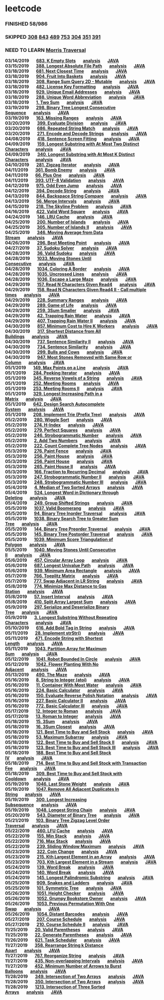 # leetcode
### **FINISHED 58/986**
### **SKIPPED [308](https://leetcode.com/problems/range-sum-query-2d-mutable/) [843](https://leetcode.com/problems/guess-the-word/) [489](https://leetcode.com/problems/robot-room-cleaner/) [753](https://leetcode.com/problems/cracking-the-safe/) [304](https://leetcode.com/problems/range-sum-query-2d-immutable/) [351](https://leetcode.com/problems/android-unlock-patterns/) [391](https://leetcode.com/problems/perfect-rectangle/)**
### **NEED TO LEARN  [Morris Traversal](https://leetcode.com/problems/binary-tree-inorder-traversal/solution/)**
**03/14/2019**&nbsp;&nbsp;&nbsp;&nbsp;&nbsp;&nbsp;**[683. K Empty Slots](https://leetcode.com/problems/k-empty-slots/)**&nbsp;&nbsp;&nbsp;&nbsp;&nbsp;&nbsp;**[analysis](2019/mar/3.14.md)**&nbsp;&nbsp;&nbsp;&nbsp;&nbsp;&nbsp;**[JAVA](code/java/Solution_683.java)** <br />
**03/15/2019**&nbsp;&nbsp;&nbsp;&nbsp;&nbsp;&nbsp;**[388. Longest Absolute File Path](https://leetcode.com/problems/longest-absolute-file-path/)**&nbsp;&nbsp;&nbsp;&nbsp;&nbsp;&nbsp;**[analysis](2019/mar/3.15.md)**&nbsp;&nbsp;&nbsp;&nbsp;&nbsp;&nbsp;**[JAVA](code/java/Solution_388.java)**<br />
**03/18/2019**&nbsp;&nbsp;&nbsp;&nbsp;&nbsp;&nbsp;**[681. Next Closest Time](https://leetcode.com/problems/next-closest-time)**&nbsp;&nbsp;&nbsp;&nbsp;&nbsp;&nbsp;**[analysis](2019/mar/3.18.md)**&nbsp;&nbsp;&nbsp;&nbsp;&nbsp;&nbsp;**[JAVA](code/java/Solution_681.java)**<br />
**03/18/2019**&nbsp;&nbsp;&nbsp;&nbsp;&nbsp;&nbsp;**[904. Fruit Into Baskets](https://leetcode.com/problems/fruit-into-baskets/)**&nbsp;&nbsp;&nbsp;&nbsp;&nbsp;&nbsp;**[analysis](2019/mar/3.18-1.md)**&nbsp;&nbsp;&nbsp;&nbsp;&nbsp;&nbsp;**[JAVA](code/java/Solution_904.java)**<br />
**03/18/2019**&nbsp;&nbsp;&nbsp;&nbsp;&nbsp;&nbsp;**[308. Range Sum Query 2D - Mutable](https://leetcode.com/problems/range-sum-query-2d-mutable/)**&nbsp;&nbsp;&nbsp;&nbsp;&nbsp;&nbsp;**[analysis](2019/mar/3.18-2.md)**&nbsp;&nbsp;&nbsp;&nbsp;&nbsp;&nbsp;**[JAVA](code/java/Solution_308.java)**<br />
**03/18/2019**&nbsp;&nbsp;&nbsp;&nbsp;&nbsp;&nbsp;**[482. License Key Formatting](https://leetcode.com/problems/license-key-formatting/)**&nbsp;&nbsp;&nbsp;&nbsp;&nbsp;&nbsp;**[analysis](2019/mar/3.18-3.md)**&nbsp;&nbsp;&nbsp;&nbsp;&nbsp;&nbsp;**[JAVA](code/java/Solution_482.java)**<br />
**03/18/2019**&nbsp;&nbsp;&nbsp;&nbsp;&nbsp;&nbsp;**[929. Unique Email Addresses](https://leetcode.com/problems/unique-email-addresses/)**&nbsp;&nbsp;&nbsp;&nbsp;&nbsp;&nbsp;**[analysis](2019/mar/3.18-4.md)**&nbsp;&nbsp;&nbsp;&nbsp;&nbsp;&nbsp;**[JAVA](code/java/Solution_929.java)**<br />
**03/18/2019**&nbsp;&nbsp;&nbsp;&nbsp;&nbsp;&nbsp;**[288. Unique Word Abbreviation](https://leetcode.com/problems/unique-word-abbreviation/)**&nbsp;&nbsp;&nbsp;&nbsp;&nbsp;&nbsp;**[analysis](2019/mar/3.18-5.md)**&nbsp;&nbsp;&nbsp;&nbsp;&nbsp;&nbsp;**[JAVA](code/java/Solution_288.java)**<br />
**03/18/2019**&nbsp;&nbsp;&nbsp;&nbsp;&nbsp;&nbsp;**[1. Two Sum](https://leetcode.com/problems/two-sum/)**&nbsp;&nbsp;&nbsp;&nbsp;&nbsp;&nbsp;**[analysis](2019/mar/3.18-6.md)**&nbsp;&nbsp;&nbsp;&nbsp;&nbsp;&nbsp;**[JAVA](code/java/Solution_1.java)**<br />
**03/19/2019**&nbsp;&nbsp;&nbsp;&nbsp;&nbsp;&nbsp;**[298. Binary Tree Longest Consecutive Sequence](https://leetcode.com/problems/binary-tree-longest-consecutive-sequence/)**&nbsp;&nbsp;&nbsp;&nbsp;&nbsp;&nbsp;**[analysis](2019/mar/3.19.md)**&nbsp;&nbsp;&nbsp;&nbsp;&nbsp;&nbsp;**[JAVA](code/java/Solution_298.java)**<br />
**03/19/2019**&nbsp;&nbsp;&nbsp;&nbsp;&nbsp;&nbsp;**[163. Missing Ranges](https://leetcode.com/problems/missing-ranges/)**&nbsp;&nbsp;&nbsp;&nbsp;&nbsp;&nbsp;**[analysis](2019/mar/3.19-1.md)**&nbsp;&nbsp;&nbsp;&nbsp;&nbsp;&nbsp;**[JAVA](code/java/Solution_163.java)**<br />
**03/20/2019**&nbsp;&nbsp;&nbsp;&nbsp;&nbsp;&nbsp;**[399. Evaluate Division](https://leetcode.com/problems/evaluate-division/)**&nbsp;&nbsp;&nbsp;&nbsp;&nbsp;&nbsp;**[analysis](2019/mar/3.20.md)**&nbsp;&nbsp;&nbsp;&nbsp;&nbsp;&nbsp;**[JAVA](code/java/Solution_399.java)**<br />
**03/20/2019**&nbsp;&nbsp;&nbsp;&nbsp;&nbsp;&nbsp;**[686. Repeated String Match](https://leetcode.com/problems/repeated-string-match/)**&nbsp;&nbsp;&nbsp;&nbsp;&nbsp;&nbsp;**[analysis](2019/mar/3.20-1.md)**&nbsp;&nbsp;&nbsp;&nbsp;&nbsp;&nbsp;**[JAVA](code/java/Solution_686.java)**<br />
**03/20/2019**&nbsp;&nbsp;&nbsp;&nbsp;&nbsp;&nbsp;**[271. Encode and Decode Strings](https://leetcode.com/problems/encode-and-decode-strings/)**&nbsp;&nbsp;&nbsp;&nbsp;&nbsp;&nbsp;**[analysis](2019/mar/3.20-2.md)**&nbsp;&nbsp;&nbsp;&nbsp;&nbsp;&nbsp;**[JAVA](code/java/Solution_271.java)**<br />
**04/08/2019**&nbsp;&nbsp;&nbsp;&nbsp;&nbsp;&nbsp;**[418. Sentence Screen Fitting](https://leetcode.com/problems/sentence-screen-fitting/)**&nbsp;&nbsp;&nbsp;&nbsp;&nbsp;&nbsp;**[analysis](2019/apr/4.8.md)**&nbsp;&nbsp;&nbsp;&nbsp;&nbsp;&nbsp;**[JAVA](code/java/Solution_418.java)**<br />
**04/09/2019**&nbsp;&nbsp;&nbsp;&nbsp;&nbsp;&nbsp;**[159. Longest Substring with At Most Two Distinct Characters](https://leetcode.com/problems/longest-substring-with-at-most-two-distinct-characters/)**&nbsp;&nbsp;&nbsp;&nbsp;&nbsp;&nbsp;**[analysis](2019/apr/4.9.md)**&nbsp;&nbsp;&nbsp;&nbsp;&nbsp;&nbsp;**[JAVA](code/java/Solution_159.java)**<br />
**04/09/2019**&nbsp;&nbsp;&nbsp;&nbsp;&nbsp;&nbsp;**[340. Longest Substring with At Most K Distinct Characters](https://leetcode.com/problems/longest-substring-with-at-most-k-distinct-characters/)**&nbsp;&nbsp;&nbsp;&nbsp;&nbsp;&nbsp;**[analysis](2019/apr/4.9.md)**&nbsp;&nbsp;&nbsp;&nbsp;&nbsp;&nbsp;**[JAVA](code/java/Solution_340.java)**<br />
**04/10/2019**&nbsp;&nbsp;&nbsp;&nbsp;&nbsp;&nbsp;**[281. Zigzag Iterator](https://leetcode.com/problems/zigzag-iterator/)**&nbsp;&nbsp;&nbsp;&nbsp;&nbsp;&nbsp;**[analysis](2019/apr/4.10.md)**&nbsp;&nbsp;&nbsp;&nbsp;&nbsp;&nbsp;**[JAVA](code/java/Solution_281.java)**<br />
**04/11/2019**&nbsp;&nbsp;&nbsp;&nbsp;&nbsp;&nbsp;**[361. Bomb Enemy](https://leetcode.com/problems/bomb-enemy/)**&nbsp;&nbsp;&nbsp;&nbsp;&nbsp;&nbsp;**[analysis](2019/apr/4.11.md)**&nbsp;&nbsp;&nbsp;&nbsp;&nbsp;&nbsp;**[JAVA](code/java/Solution_361.java)**<br />
**04/11/2019**&nbsp;&nbsp;&nbsp;&nbsp;&nbsp;&nbsp;**[66. Plus One](https://leetcode.com/problems/plus-one/)**&nbsp;&nbsp;&nbsp;&nbsp;&nbsp;&nbsp;**[analysis](2019/apr/4.11-1.md)**&nbsp;&nbsp;&nbsp;&nbsp;&nbsp;&nbsp;**[JAVA](code/java/Solution_66.java)**<br />
**04/11/2019**&nbsp;&nbsp;&nbsp;&nbsp;&nbsp;&nbsp;**[393. UTF-8 Validation](https://leetcode.com/problems/utf-8-validation/)**&nbsp;&nbsp;&nbsp;&nbsp;&nbsp;&nbsp;**[analysis](2019/apr/4.11-2.md)**&nbsp;&nbsp;&nbsp;&nbsp;&nbsp;&nbsp;**[JAVA](code/java/Solution_393.java)**<br />
**04/12/2019**&nbsp;&nbsp;&nbsp;&nbsp;&nbsp;&nbsp;**[975. Odd Even Jump](https://leetcode.com/problems/odd-even-jump/)**&nbsp;&nbsp;&nbsp;&nbsp;&nbsp;&nbsp;**[analysis](2019/apr/4.12.md)**&nbsp;&nbsp;&nbsp;&nbsp;&nbsp;&nbsp;**[JAVA](code/java/Solution_975.java)**<br />
**04/12/2019**&nbsp;&nbsp;&nbsp;&nbsp;&nbsp;&nbsp;**[394. Decode String](https://leetcode.com/problems/decode-string/)**&nbsp;&nbsp;&nbsp;&nbsp;&nbsp;&nbsp;**[analysis](2019/apr/4.12-1.md)**&nbsp;&nbsp;&nbsp;&nbsp;&nbsp;&nbsp;**[JAVA](code/java/Solution_394.java)**<br />
**04/13/2019**&nbsp;&nbsp;&nbsp;&nbsp;&nbsp;&nbsp;**[844. Backspace String Compare](https://leetcode.com/problems/backspace-string-compare/)**&nbsp;&nbsp;&nbsp;&nbsp;&nbsp;&nbsp;**[analysis](2019/apr/4.12-2.md)**&nbsp;&nbsp;&nbsp;&nbsp;&nbsp;&nbsp;**[JAVA](code/java/Solution_844.java)**<br />
**04/13/2019**&nbsp;&nbsp;&nbsp;&nbsp;&nbsp;&nbsp;**[56. Merge Intervals](https://leetcode.com/problems/merge-intervals/)**&nbsp;&nbsp;&nbsp;&nbsp;&nbsp;&nbsp;**[analysis](2019/apr/4.13.md)**&nbsp;&nbsp;&nbsp;&nbsp;&nbsp;&nbsp;**[JAVA](code/java/Solution_56.java)**<br />
**04/15/2019**&nbsp;&nbsp;&nbsp;&nbsp;&nbsp;&nbsp;**[218. The Skyline Problem](https://leetcode.com/problems/the-skyline-problem/)**&nbsp;&nbsp;&nbsp;&nbsp;&nbsp;&nbsp;**[analysis](2019/apr/4.15.md)**&nbsp;&nbsp;&nbsp;&nbsp;&nbsp;&nbsp;**[JAVA](code/java/Solution_218.java)**<br />
**04/16/2019**&nbsp;&nbsp;&nbsp;&nbsp;&nbsp;&nbsp;**[422. Valid Word Square](https://leetcode.com/problems/valid-word-square/)**&nbsp;&nbsp;&nbsp;&nbsp;&nbsp;&nbsp;**[analysis](2019/apr/4.16.md)**&nbsp;&nbsp;&nbsp;&nbsp;&nbsp;&nbsp;**[JAVA](code/java/Solution_422.java)**<br />
**04/24/2019**&nbsp;&nbsp;&nbsp;&nbsp;&nbsp;&nbsp;**[146. LRU Cache](https://leetcode.com/problems/lru-cache/)**&nbsp;&nbsp;&nbsp;&nbsp;&nbsp;&nbsp;**[analysis](2019/apr/4.24.md)**&nbsp;&nbsp;&nbsp;&nbsp;&nbsp;&nbsp;**[JAVA](code/java/Solution_146.java)**<br />
**04/25/2019**&nbsp;&nbsp;&nbsp;&nbsp;&nbsp;&nbsp;**[200. Number of Islands](https://leetcode.com/problems/number-of-islands/)**&nbsp;&nbsp;&nbsp;&nbsp;&nbsp;&nbsp;**[analysis](2019/apr/4.25.md)**&nbsp;&nbsp;&nbsp;&nbsp;&nbsp;&nbsp;**[JAVA](code/java/Solution_200.java)**<br />
**04/25/2019**&nbsp;&nbsp;&nbsp;&nbsp;&nbsp;&nbsp;**[305. Number of Islands II](https://leetcode.com/problems/number-of-islands-ii/)**&nbsp;&nbsp;&nbsp;&nbsp;&nbsp;&nbsp;**[analysis](2019/apr/4.25-1.md)**&nbsp;&nbsp;&nbsp;&nbsp;&nbsp;&nbsp;**[JAVA](code/java/Solution_305.java)**<br />
**04/25/2019**&nbsp;&nbsp;&nbsp;&nbsp;&nbsp;&nbsp;**[346. Moving Average from Data Stream](https://leetcode.com/problems/number-of-islands-ii/)**&nbsp;&nbsp;&nbsp;&nbsp;&nbsp;&nbsp;**[analysis](2019/apr/4.25-2.md)**&nbsp;&nbsp;&nbsp;&nbsp;&nbsp;&nbsp;**[JAVA](code/java/Solution_346.java)**<br />
**04/26/2019**&nbsp;&nbsp;&nbsp;&nbsp;&nbsp;&nbsp;**[296. Best Meeting Point](https://leetcode.com/problems/best-meeting-point/)**&nbsp;&nbsp;&nbsp;&nbsp;&nbsp;&nbsp;**[analysis](2019/apr/4.26.md)**&nbsp;&nbsp;&nbsp;&nbsp;&nbsp;&nbsp;**[JAVA](code/java/Solution_296.java)**<br />
**04/27/2019**&nbsp;&nbsp;&nbsp;&nbsp;&nbsp;&nbsp;**[37. Sudoku Solver](https://leetcode.com/problems/sudoku-solver/)**&nbsp;&nbsp;&nbsp;&nbsp;&nbsp;&nbsp;**[analysis](2019/apr/4.27.md)**&nbsp;&nbsp;&nbsp;&nbsp;&nbsp;&nbsp;**[JAVA](code/java/Solution_37.java)**<br />
**04/28/2019**&nbsp;&nbsp;&nbsp;&nbsp;&nbsp;&nbsp;**[36. Valid Sudoku](https://leetcode.com/problems/valid-sudoku/)**&nbsp;&nbsp;&nbsp;&nbsp;&nbsp;&nbsp;**[analysis](2019/apr/4.28.md)**&nbsp;&nbsp;&nbsp;&nbsp;&nbsp;&nbsp;**[JAVA](code/java/Solution_36.java)**<br />
**04/28/2019**&nbsp;&nbsp;&nbsp;&nbsp;&nbsp;&nbsp;**[1033. Moving Stones Until Consecutive](https://leetcode.com/problems/moving-stones-until-consecutive/)**&nbsp;&nbsp;&nbsp;&nbsp;&nbsp;&nbsp;**[analysis](2019/apr/4.28-1.md)**&nbsp;&nbsp;&nbsp;&nbsp;&nbsp;&nbsp;**[JAVA](code/java/Solution_1033.java)**<br />
**04/28/2019**&nbsp;&nbsp;&nbsp;&nbsp;&nbsp;&nbsp;**[1034. Coloring A Border](https://leetcode.com/problems/coloring-a-border/)**&nbsp;&nbsp;&nbsp;&nbsp;&nbsp;&nbsp;**[analysis](2019/apr/4.28-2.md)**&nbsp;&nbsp;&nbsp;&nbsp;&nbsp;&nbsp;**[JAVA](code/java/Solution_1034.java)**<br />
**04/28/2019**&nbsp;&nbsp;&nbsp;&nbsp;&nbsp;&nbsp;**[1035. Uncrossed Lines](https://leetcode.com/problems/uncrossed-lines/)**&nbsp;&nbsp;&nbsp;&nbsp;&nbsp;&nbsp;**[analysis](2019/apr/4.28-3.md)**&nbsp;&nbsp;&nbsp;&nbsp;&nbsp;&nbsp;**[JAVA](code/java/Solution_1035.java)**<br />
**04/28/2019**&nbsp;&nbsp;&nbsp;&nbsp;&nbsp;&nbsp;**[1036. Escape a Large Maze](https://leetcode.com/problems/escape-a-large-maze/)**&nbsp;&nbsp;&nbsp;&nbsp;&nbsp;&nbsp;**[analysis](2019/apr/4.28-4.md)**&nbsp;&nbsp;&nbsp;&nbsp;&nbsp;&nbsp;**[JAVA](code/java/Solution_1036.java)**<br />
**04/29/2019**&nbsp;&nbsp;&nbsp;&nbsp;&nbsp;&nbsp;**[157. Read N Characters Given Read4](https://leetcode.com/problems/read-n-characters-given-read4/)**&nbsp;&nbsp;&nbsp;&nbsp;&nbsp;&nbsp;**[analysis](2019/apr/4.29.md)**&nbsp;&nbsp;&nbsp;&nbsp;&nbsp;&nbsp;**[JAVA](code/java/Solution_157.java)**<br />
**04/29/2019**&nbsp;&nbsp;&nbsp;&nbsp;&nbsp;&nbsp;**[158. Read N Characters Given Read4 II - Call multiple times](https://leetcode.com/problems/read-n-characters-given-read4-ii-call-multiple-times/)**&nbsp;&nbsp;&nbsp;&nbsp;&nbsp;&nbsp;**[analysis](2019/apr/4.29-1.md)**&nbsp;&nbsp;&nbsp;&nbsp;&nbsp;&nbsp;**[JAVA](code/java/Solution_158.java)**<br />
**04/29/2019**&nbsp;&nbsp;&nbsp;&nbsp;&nbsp;&nbsp;**[228. Summary Ranges](https://leetcode.com/problems/summary-ranges/)**&nbsp;&nbsp;&nbsp;&nbsp;&nbsp;&nbsp;**[analysis](2019/apr/4.29-2.md)**&nbsp;&nbsp;&nbsp;&nbsp;&nbsp;&nbsp;**[JAVA](code/java/Solution_228.java)**<br />
**04/29/2019**&nbsp;&nbsp;&nbsp;&nbsp;&nbsp;&nbsp;**[289. Game of Life](https://leetcode.com/problems/game-of-life/)**&nbsp;&nbsp;&nbsp;&nbsp;&nbsp;&nbsp;**[analysis](2019/apr/4.29-3.md)**&nbsp;&nbsp;&nbsp;&nbsp;&nbsp;&nbsp;**[JAVA](code/java/Solution_289.java)**<br />
**04/29/2019**&nbsp;&nbsp;&nbsp;&nbsp;&nbsp;&nbsp;**[259. 3Sum Smaller](https://leetcode.com/problems/3sum-smaller/)**&nbsp;&nbsp;&nbsp;&nbsp;&nbsp;&nbsp;**[analysis](2019/apr/4.29-4.md)**&nbsp;&nbsp;&nbsp;&nbsp;&nbsp;&nbsp;**[JAVA](code/java/Solution_259.java)**<br />
**04/29/2019**&nbsp;&nbsp;&nbsp;&nbsp;&nbsp;&nbsp;**[42. Trapping Rain Water](https://leetcode.com/problems/trapping-rain-water/)**&nbsp;&nbsp;&nbsp;&nbsp;&nbsp;&nbsp;**[analysis](2019/apr/4.29-5.md)**&nbsp;&nbsp;&nbsp;&nbsp;&nbsp;&nbsp;**[JAVA](code/java/Solution_42.java)**<br />
**04/29/2019**&nbsp;&nbsp;&nbsp;&nbsp;&nbsp;&nbsp;**[407. Trapping Rain Water II](https://leetcode.com/problems/trapping-rain-water-ii/)**&nbsp;&nbsp;&nbsp;&nbsp;&nbsp;&nbsp;**[analysis](2019/apr/4.29-6.md)**&nbsp;&nbsp;&nbsp;&nbsp;&nbsp;&nbsp;**[JAVA](code/java/Solution_407.java)**<br />
**04/30/2019**&nbsp;&nbsp;&nbsp;&nbsp;&nbsp;&nbsp;**[857. Minimum Cost to Hire K Workers](https://leetcode.com/problems/minimum-cost-to-hire-k-workers/)**&nbsp;&nbsp;&nbsp;&nbsp;&nbsp;&nbsp;**[analysis](2019/apr/4.30.md)**&nbsp;&nbsp;&nbsp;&nbsp;&nbsp;&nbsp;**[JAVA](code/java/Solution_857.java)**<br />
**04/30/2019**&nbsp;&nbsp;&nbsp;&nbsp;&nbsp;&nbsp;**[317. Shortest Distance from All Buildings](https://leetcode.com/problems/shortest-distance-from-all-buildings/)**&nbsp;&nbsp;&nbsp;&nbsp;&nbsp;&nbsp;**[analysis](2019/apr/4.30-1.md)**&nbsp;&nbsp;&nbsp;&nbsp;&nbsp;&nbsp;**[JAVA](code/java/Solution_317.java)**<br />
**04/30/2019**&nbsp;&nbsp;&nbsp;&nbsp;&nbsp;&nbsp;**[737. Sentence Similarity II](https://leetcode.com/problems/sentence-similarity-ii/)**&nbsp;&nbsp;&nbsp;&nbsp;&nbsp;&nbsp;**[analysis](2019/apr/4.30-2.md)**&nbsp;&nbsp;&nbsp;&nbsp;&nbsp;&nbsp;**[JAVA](code/java/Solution_737.java)**<br />
**04/30/2019**&nbsp;&nbsp;&nbsp;&nbsp;&nbsp;&nbsp;**[734. Sentence Similarity](https://leetcode.com/problems/sentence-similarity/)**&nbsp;&nbsp;&nbsp;&nbsp;&nbsp;&nbsp;**[analysis](2019/apr/4.30-3.md)**&nbsp;&nbsp;&nbsp;&nbsp;&nbsp;&nbsp;**[JAVA](code/java/Solution_734.java)**<br />
**04/30/2019**&nbsp;&nbsp;&nbsp;&nbsp;&nbsp;&nbsp;**[299. Bulls and Cows](https://leetcode.com/problems/bulls-and-cows/)**&nbsp;&nbsp;&nbsp;&nbsp;&nbsp;&nbsp;**[analysis](2019/apr/4.30-4.md)**&nbsp;&nbsp;&nbsp;&nbsp;&nbsp;&nbsp;**[JAVA](code/java/Solution_299.java)**<br />
**04/30/2019**&nbsp;&nbsp;&nbsp;&nbsp;&nbsp;&nbsp;**[947. Most Stones Removed with Same Row or Column](https://leetcode.com/problems/most-stones-removed-with-same-row-or-column/)**&nbsp;&nbsp;&nbsp;&nbsp;&nbsp;&nbsp;**[analysis](2019/apr/4.30-5.md)**&nbsp;&nbsp;&nbsp;&nbsp;&nbsp;&nbsp;**[JAVA](code/java/Solution_947.java)**<br />
**05/1/2019**&nbsp;&nbsp;&nbsp;&nbsp;&nbsp;&nbsp;**[149. Max Points on a Line](https://leetcode.com/problems/max-points-on-a-line/)**&nbsp;&nbsp;&nbsp;&nbsp;&nbsp;&nbsp;**[analysis](2019/apr/5.1.md)**&nbsp;&nbsp;&nbsp;&nbsp;&nbsp;&nbsp;**[JAVA](code/java/Solution_149.java)**<br />
**05/1/2019**&nbsp;&nbsp;&nbsp;&nbsp;&nbsp;&nbsp;**[284. Peeking Iterator](https://leetcode.com/problems/peeking-iterator/)**&nbsp;&nbsp;&nbsp;&nbsp;&nbsp;&nbsp;**[analysis](2019/apr/5.1-1.md)**&nbsp;&nbsp;&nbsp;&nbsp;&nbsp;&nbsp;**[JAVA](code/java/Solution_284.java)**<br />
**05/1/2019**&nbsp;&nbsp;&nbsp;&nbsp;&nbsp;&nbsp;**[345. Reverse Vowels of a String](https://leetcode.com/problems/reverse-vowels-of-a-string/)**&nbsp;&nbsp;&nbsp;&nbsp;&nbsp;&nbsp;**[analysis](2019/apr/5.1-2.md)**&nbsp;&nbsp;&nbsp;&nbsp;&nbsp;&nbsp;**[JAVA](code/java/Solution_345.java)**<br />
**05/1/2019**&nbsp;&nbsp;&nbsp;&nbsp;&nbsp;&nbsp;**[252. Meeting Rooms](https://leetcode.com/problems/meeting-rooms/)**&nbsp;&nbsp;&nbsp;&nbsp;&nbsp;&nbsp;**[analysis](2019/apr/5.1-3.md)**&nbsp;&nbsp;&nbsp;&nbsp;&nbsp;&nbsp;**[JAVA](code/java/Solution_252.java)**<br />
**05/1/2019**&nbsp;&nbsp;&nbsp;&nbsp;&nbsp;&nbsp;**[253. Meeting Rooms II](https://leetcode.com/problems/meeting-rooms-ii/)**&nbsp;&nbsp;&nbsp;&nbsp;&nbsp;&nbsp;**[analysis](2019/apr/5.1-4.md)**&nbsp;&nbsp;&nbsp;&nbsp;&nbsp;&nbsp;**[JAVA](code/java/Solution_253.java)**<br />
**05/1/2019**&nbsp;&nbsp;&nbsp;&nbsp;&nbsp;&nbsp;**[329. Longest Increasing Path in a Matrix](https://leetcode.com/problems/longest-increasing-path-in-a-matrix/)**&nbsp;&nbsp;&nbsp;&nbsp;&nbsp;&nbsp;**[analysis](2019/apr/5.1-5.md)**&nbsp;&nbsp;&nbsp;&nbsp;&nbsp;&nbsp;**[JAVA](code/java/Solution_329.java)**<br />
**05/1/2019**&nbsp;&nbsp;&nbsp;&nbsp;&nbsp;&nbsp;**[642. Design Search Autocomplete System](https://leetcode.com/problems/design-search-autocomplete-system/)**&nbsp;&nbsp;&nbsp;&nbsp;&nbsp;&nbsp;**[analysis](2019/apr/5.1-6.md)**&nbsp;&nbsp;&nbsp;&nbsp;&nbsp;&nbsp;**[JAVA](code/java/Solution_642.java)**<br />
**05/1/2019**&nbsp;&nbsp;&nbsp;&nbsp;&nbsp;&nbsp;**[208. Implement Trie (Prefix Tree)](https://leetcode.com/problems/implement-trie-prefix-tree/)**&nbsp;&nbsp;&nbsp;&nbsp;&nbsp;&nbsp;**[analysis](2019/apr/5.1-7.md)**&nbsp;&nbsp;&nbsp;&nbsp;&nbsp;&nbsp;**[JAVA](code/java/Solution_208.java)**<br />
**05/2/2019**&nbsp;&nbsp;&nbsp;&nbsp;&nbsp;&nbsp;**[280. Wiggle Sort](https://leetcode.com/problems/wiggle-sort/)**&nbsp;&nbsp;&nbsp;&nbsp;&nbsp;&nbsp;**[analysis](2019/apr/5.2.md)**&nbsp;&nbsp;&nbsp;&nbsp;&nbsp;&nbsp;**[JAVA](code/java/Solution_280.java)**<br />
**05/2/2019**&nbsp;&nbsp;&nbsp;&nbsp;&nbsp;&nbsp;**[274. H-Index](https://leetcode.com/problems/h-index/)**&nbsp;&nbsp;&nbsp;&nbsp;&nbsp;&nbsp;**[analysis](2019/apr/5.2-1.md)**&nbsp;&nbsp;&nbsp;&nbsp;&nbsp;&nbsp;**[JAVA](code/java/Solution_274.java)**<br />
**05/2/2019**&nbsp;&nbsp;&nbsp;&nbsp;&nbsp;&nbsp;**[279. Perfect Squares](https://leetcode.com/problems/perfect-squares/)**&nbsp;&nbsp;&nbsp;&nbsp;&nbsp;&nbsp;**[analysis](2019/apr/5.2-2.md)**&nbsp;&nbsp;&nbsp;&nbsp;&nbsp;&nbsp;**[JAVA](code/java/Solution_279.java)**<br />
**05/2/2019**&nbsp;&nbsp;&nbsp;&nbsp;&nbsp;&nbsp;**[246. Strobogrammatic Number](https://leetcode.com/problems/strobogrammatic-number/)**&nbsp;&nbsp;&nbsp;&nbsp;&nbsp;&nbsp;**[analysis](2019/apr/5.2-3.md)**&nbsp;&nbsp;&nbsp;&nbsp;&nbsp;&nbsp;**[JAVA](code/java/Solution_246.java)**<br />
**05/2/2019**&nbsp;&nbsp;&nbsp;&nbsp;&nbsp;&nbsp;**[2. Add Two Numbers](https://leetcode.com/problems/add-two-numbers/)**&nbsp;&nbsp;&nbsp;&nbsp;&nbsp;&nbsp;**[analysis](2019/apr/5.2-4.md)**&nbsp;&nbsp;&nbsp;&nbsp;&nbsp;&nbsp;**[JAVA](code/java/Solution_2.java)**<br />
**05/2/2019**&nbsp;&nbsp;&nbsp;&nbsp;&nbsp;&nbsp;**[222. Count Complete Tree Nodes](https://leetcode.com/problems/count-complete-tree-nodes/)**&nbsp;&nbsp;&nbsp;&nbsp;&nbsp;&nbsp;**[analysis](2019/apr/5.2-5.md)**&nbsp;&nbsp;&nbsp;&nbsp;&nbsp;&nbsp;**[JAVA](code/java/Solution_222.java)**<br />
**05/3/2019**&nbsp;&nbsp;&nbsp;&nbsp;&nbsp;&nbsp;**[276. Paint Fence](https://leetcode.com/problems/paint-fence/)**&nbsp;&nbsp;&nbsp;&nbsp;&nbsp;&nbsp;**[analysis](2019/apr/5.3.md)**&nbsp;&nbsp;&nbsp;&nbsp;&nbsp;&nbsp;**[JAVA](code/java/Solution_276.java)**<br />
**05/3/2019**&nbsp;&nbsp;&nbsp;&nbsp;&nbsp;&nbsp;**[256. Paint House](https://leetcode.com/problems/paint-house/)**&nbsp;&nbsp;&nbsp;&nbsp;&nbsp;&nbsp;**[analysis](2019/apr/5.3-1.md)**&nbsp;&nbsp;&nbsp;&nbsp;&nbsp;&nbsp;**[JAVA](code/java/Solution_256.java)**<br />
**05/3/2019**&nbsp;&nbsp;&nbsp;&nbsp;&nbsp;&nbsp;**[256. Paint House](https://leetcode.com/problems/paint-house/)**&nbsp;&nbsp;&nbsp;&nbsp;&nbsp;&nbsp;**[analysis](2019/apr/5.3-1.md)**&nbsp;&nbsp;&nbsp;&nbsp;&nbsp;&nbsp;**[JAVA](code/java/Solution_256.java)**<br />
**05/3/2019**&nbsp;&nbsp;&nbsp;&nbsp;&nbsp;&nbsp;**[265. Paint House II](https://leetcode.com/problems/paint-house-ii/)**&nbsp;&nbsp;&nbsp;&nbsp;&nbsp;&nbsp;**[analysis](2019/apr/5.3-2.md)**&nbsp;&nbsp;&nbsp;&nbsp;&nbsp;&nbsp;**[JAVA](code/java/Solution_265.java)**<br />
**05/3/2019**&nbsp;&nbsp;&nbsp;&nbsp;&nbsp;&nbsp;**[166. Fraction to Recurring Decimal](https://leetcode.com/problems/fraction-to-recurring-decimal/)**&nbsp;&nbsp;&nbsp;&nbsp;&nbsp;&nbsp;**[analysis](2019/apr/5.3-3.md)**&nbsp;&nbsp;&nbsp;&nbsp;&nbsp;&nbsp;**[JAVA](code/java/Solution_166.java)**<br />
**05/3/2019**&nbsp;&nbsp;&nbsp;&nbsp;&nbsp;&nbsp;**[247. Strobogrammatic Number II](https://leetcode.com/problems/strobogrammatic-number-ii/)**&nbsp;&nbsp;&nbsp;&nbsp;&nbsp;&nbsp;**[analysis](2019/apr/5.3-4.md)**&nbsp;&nbsp;&nbsp;&nbsp;&nbsp;&nbsp;**[JAVA](code/java/Solution_247.java)**<br />
**05/3/2019**&nbsp;&nbsp;&nbsp;&nbsp;&nbsp;&nbsp;**[248. Strobogrammatic Number III](https://leetcode.com/problems/strobogrammatic-number-iii/)**&nbsp;&nbsp;&nbsp;&nbsp;&nbsp;&nbsp;**[analysis](2019/apr/5.3-5.md)**&nbsp;&nbsp;&nbsp;&nbsp;&nbsp;&nbsp;**[JAVA](code/java/Solution_248.java)**<br />
**05/4/2019**&nbsp;&nbsp;&nbsp;&nbsp;&nbsp;&nbsp;**[4. Median of Two Sorted Arrays](https://leetcode.com/problems/median-of-two-sorted-arrays/)**&nbsp;&nbsp;&nbsp;&nbsp;&nbsp;&nbsp;**[analysis](2019/apr/5.4.md)**&nbsp;&nbsp;&nbsp;&nbsp;&nbsp;&nbsp;**[JAVA](code/java/Solution_4.java)**<br />
**05/4/2019**&nbsp;&nbsp;&nbsp;&nbsp;&nbsp;&nbsp;**[524. Longest Word in Dictionary through Deleting](https://leetcode.com/problems/longest-word-in-dictionary-through-deleting/)**&nbsp;&nbsp;&nbsp;&nbsp;&nbsp;&nbsp;**[analysis](2019/apr/5.4-1.md)**&nbsp;&nbsp;&nbsp;&nbsp;&nbsp;&nbsp;**[JAVA](code/java/Solution_524.java)**<br />
**05/4/2019**&nbsp;&nbsp;&nbsp;&nbsp;&nbsp;&nbsp;**[249. Group Shifted Strings](https://leetcode.com/problems/group-shifted-strings/)**&nbsp;&nbsp;&nbsp;&nbsp;&nbsp;&nbsp;**[analysis](2019/apr/5.4-2.md)**&nbsp;&nbsp;&nbsp;&nbsp;&nbsp;&nbsp;**[JAVA](code/java/Solution_249.java)**<br />
**05/5/2019**&nbsp;&nbsp;&nbsp;&nbsp;&nbsp;&nbsp;**[1037. Valid Boomerang](https://leetcode.com/problems/valid-boomerang/)**&nbsp;&nbsp;&nbsp;&nbsp;&nbsp;&nbsp;**[analysis](2019/apr/5.5.md)**&nbsp;&nbsp;&nbsp;&nbsp;&nbsp;&nbsp;**[JAVA](code/java/Solution_1037.java)**<br />
**05/5/2019**&nbsp;&nbsp;&nbsp;&nbsp;&nbsp;&nbsp;**[94. Binary Tree Inorder Traversal](https://leetcode.com/problems/binary-tree-inorder-traversal/)**&nbsp;&nbsp;&nbsp;&nbsp;&nbsp;&nbsp;**[analysis](2019/apr/5.5-1.md)**&nbsp;&nbsp;&nbsp;&nbsp;&nbsp;&nbsp;**[JAVA](code/java/Solution_95.java)**<br />
**05/5/2019**&nbsp;&nbsp;&nbsp;&nbsp;&nbsp;&nbsp;**[1038. Binary Search Tree to Greater Sum Tree](https://leetcode.com/problems/binary-search-tree-to-greater-sum-tree/)**&nbsp;&nbsp;&nbsp;&nbsp;&nbsp;&nbsp;**[analysis](2019/apr/5.5-2.md)**&nbsp;&nbsp;&nbsp;&nbsp;&nbsp;&nbsp;**[JAVA](code/java/Solution_1038.java)**<br />
**05/5/2019**&nbsp;&nbsp;&nbsp;&nbsp;&nbsp;&nbsp;**[144. Binary Tree Preorder Traversal](https://leetcode.com/problems/binary-tree-preorder-traversal/)**&nbsp;&nbsp;&nbsp;&nbsp;&nbsp;&nbsp;**[analysis](2019/apr/5.5-3.md)**&nbsp;&nbsp;&nbsp;&nbsp;&nbsp;&nbsp;**[JAVA](code/java/Solution_144.java)**<br />
**05/5/2019**&nbsp;&nbsp;&nbsp;&nbsp;&nbsp;&nbsp;**[145. Binary Tree Postorder Traversal](https://leetcode.com/problems/binary-tree-postorder-traversal/)**&nbsp;&nbsp;&nbsp;&nbsp;&nbsp;&nbsp;**[analysis](2019/apr/5.5-4.md)**&nbsp;&nbsp;&nbsp;&nbsp;&nbsp;&nbsp;**[JAVA](code/java/Solution_145.java)**<br />
**05/5/2019**&nbsp;&nbsp;&nbsp;&nbsp;&nbsp;&nbsp;**[1039. Minimum Score Triangulation of Polygon](https://leetcode.com/problems/minimum-score-triangulation-of-polygon/)**&nbsp;&nbsp;&nbsp;&nbsp;&nbsp;&nbsp;**[analysis](2019/apr/5.5-5.md)**&nbsp;&nbsp;&nbsp;&nbsp;&nbsp;&nbsp;**[JAVA](code/java/Solution_1039.java)**<br />
**05/5/2019**&nbsp;&nbsp;&nbsp;&nbsp;&nbsp;&nbsp;**[1040. Moving Stones Until Consecutive II](https://leetcode.com/problems/moving-stones-until-consecutive-ii/)**&nbsp;&nbsp;&nbsp;&nbsp;&nbsp;&nbsp;**[analysis](2019/apr/5.5-6.md)**&nbsp;&nbsp;&nbsp;&nbsp;&nbsp;&nbsp;**[JAVA](code/java/Solution_1040.java)**<br />
**05/6/2019**&nbsp;&nbsp;&nbsp;&nbsp;&nbsp;&nbsp;**[457. Circular Array Loop](https://leetcode.com/problems/circular-array-loop/)**&nbsp;&nbsp;&nbsp;&nbsp;&nbsp;&nbsp;**[analysis](2019/apr/5.6.md)**&nbsp;&nbsp;&nbsp;&nbsp;&nbsp;&nbsp;**[JAVA](code/java/Solution_457.java)**<br />
**05/6/2019**&nbsp;&nbsp;&nbsp;&nbsp;&nbsp;&nbsp;**[687. Longest Univalue Path](https://leetcode.com/problems/longest-univalue-path/)**&nbsp;&nbsp;&nbsp;&nbsp;&nbsp;&nbsp;**[analysis](2019/apr/5.6-1.md)**&nbsp;&nbsp;&nbsp;&nbsp;&nbsp;&nbsp;**[JAVA](code/java/Solution_687.java)**<br />
**05/6/2019**&nbsp;&nbsp;&nbsp;&nbsp;&nbsp;&nbsp;**[939. Minimum Area Rectangle](https://leetcode.com/problems/minimum-area-rectangle/)**&nbsp;&nbsp;&nbsp;&nbsp;&nbsp;&nbsp;**[analysis](2019/apr/5.6-2.md)**&nbsp;&nbsp;&nbsp;&nbsp;&nbsp;&nbsp;**[JAVA](code/java/Solution_939.java)**<br />
**05/7/2019**&nbsp;&nbsp;&nbsp;&nbsp;&nbsp;&nbsp;**[766. Toeplitz Matrix](https://leetcode.com/problems/toeplitz-matrix/)**&nbsp;&nbsp;&nbsp;&nbsp;&nbsp;&nbsp;**[analysis](2019/apr/5.7.md)**&nbsp;&nbsp;&nbsp;&nbsp;&nbsp;&nbsp;**[JAVA](code/java/Solution_766.java)**<br />
**05/7/2019**&nbsp;&nbsp;&nbsp;&nbsp;&nbsp;&nbsp;**[777. Swap Adjacent in LR String](https://leetcode.com/problems/swap-adjacent-in-lr-string/)**&nbsp;&nbsp;&nbsp;&nbsp;&nbsp;&nbsp;**[analysis](2019/apr/5.7-1.md)**&nbsp;&nbsp;&nbsp;&nbsp;&nbsp;&nbsp;**[JAVA](code/java/Solution_777.java)**<br />
**05/8/2019**&nbsp;&nbsp;&nbsp;&nbsp;&nbsp;&nbsp;**[774. Minimize Max Distance to Gas Station](https://leetcode.com/problems/minimize-max-distance-to-gas-station/)**&nbsp;&nbsp;&nbsp;&nbsp;&nbsp;&nbsp;**[analysis](2019/apr/5.8.md)**&nbsp;&nbsp;&nbsp;&nbsp;&nbsp;&nbsp;**[JAVA](code/java/Solution_774.java)**<br />
**05/8/2019**&nbsp;&nbsp;&nbsp;&nbsp;&nbsp;&nbsp;**[57. Insert Interval](https://leetcode.com/problems/insert-interval/)**&nbsp;&nbsp;&nbsp;&nbsp;&nbsp;&nbsp;**[analysis](2019/apr/5.8-1.md)**&nbsp;&nbsp;&nbsp;&nbsp;&nbsp;&nbsp;**[JAVA](code/java/Solution_57.java)**<br />
**05/8/2019**&nbsp;&nbsp;&nbsp;&nbsp;&nbsp;&nbsp;**[410. Split Array Largest Sum](https://leetcode.com/problems/split-array-largest-sum)**&nbsp;&nbsp;&nbsp;&nbsp;&nbsp;&nbsp;**[analysis](2019/apr/5.8-2.md)**&nbsp;&nbsp;&nbsp;&nbsp;&nbsp;&nbsp;**[JAVA](code/java/Solution_410.java)**<br />
**05/9/2019**&nbsp;&nbsp;&nbsp;&nbsp;&nbsp;&nbsp;**[297. Serialize and Deserialize Binary Tree](https://leetcode.com/problems/serialize-and-deserialize-binary-tree/)**&nbsp;&nbsp;&nbsp;&nbsp;&nbsp;&nbsp;**[analysis](2019/apr/5.9.md)**&nbsp;&nbsp;&nbsp;&nbsp;&nbsp;&nbsp;**[JAVA](code/java/Solution_297.java)**<br />
**05/9/2019**&nbsp;&nbsp;&nbsp;&nbsp;&nbsp;&nbsp;**[3. Longest Substring Without Repeating Characters](https://leetcode.com/problems/longest-substring-without-repeating-characters/)**&nbsp;&nbsp;&nbsp;&nbsp;&nbsp;&nbsp;**[analysis](2019/apr/5.9-1.md)**&nbsp;&nbsp;&nbsp;&nbsp;&nbsp;&nbsp;**[JAVA](code/java/Solution_3.java)**<br />
**05/10/2019**&nbsp;&nbsp;&nbsp;&nbsp;&nbsp;&nbsp;**[616. Add Bold Tag in String](https://leetcode.com/problems/add-bold-tag-in-string)**&nbsp;&nbsp;&nbsp;&nbsp;&nbsp;&nbsp;**[analysis](2019/apr/5.10.md)**&nbsp;&nbsp;&nbsp;&nbsp;&nbsp;&nbsp;**[JAVA](code/java/Solution_616.java)**<br />
**05/11/2019**&nbsp;&nbsp;&nbsp;&nbsp;&nbsp;&nbsp;**[28. Implement strStr()](https://leetcode.com/problems/implement-strstr/)**&nbsp;&nbsp;&nbsp;&nbsp;&nbsp;&nbsp;**[analysis](2019/apr/5.11.md)**&nbsp;&nbsp;&nbsp;&nbsp;&nbsp;&nbsp;**[JAVA](code/java/Solution_28.java)**<br />
**05/11/2019**&nbsp;&nbsp;&nbsp;&nbsp;&nbsp;&nbsp;**[471. Encode String with Shortest Length](https://leetcode.com/problems/encode-string-with-shortest-length/)**&nbsp;&nbsp;&nbsp;&nbsp;&nbsp;&nbsp;**[analysis](2019/apr/5.11-1.md)**&nbsp;&nbsp;&nbsp;&nbsp;&nbsp;&nbsp;**[JAVA](code/java/Solution_471.java)**<br />
**05/11/2019**&nbsp;&nbsp;&nbsp;&nbsp;&nbsp;&nbsp;**[1043. Partition Array for Maximum Sum](https://leetcode.com/problems/partition-array-for-maximum-sum/)**&nbsp;&nbsp;&nbsp;&nbsp;&nbsp;&nbsp;**[analysis](2019/apr/5.11-2.md)**&nbsp;&nbsp;&nbsp;&nbsp;&nbsp;&nbsp;**[JAVA](code/java/Solution_1043.java)**<br />
**05/12/2019**&nbsp;&nbsp;&nbsp;&nbsp;&nbsp;&nbsp;**[1041. Robot Bounded In Circle](https://leetcode.com/problems/robot-bounded-in-circle/)**&nbsp;&nbsp;&nbsp;&nbsp;&nbsp;&nbsp;**[analysis](2019/apr/5.12.md)**&nbsp;&nbsp;&nbsp;&nbsp;&nbsp;&nbsp;**[JAVA](code/java/Solution_1041.java)**<br />
**05/12/2019**&nbsp;&nbsp;&nbsp;&nbsp;&nbsp;&nbsp;**[1042. Flower Planting With No Adjacent](https://leetcode.com/problems/flower-planting-with-no-adjacent/)**&nbsp;&nbsp;&nbsp;&nbsp;&nbsp;&nbsp;**[analysis](2019/apr/5.12-1.md)**&nbsp;&nbsp;&nbsp;&nbsp;&nbsp;&nbsp;**[JAVA](code/java/Solution_1042.java)**<br />
**05/13/2019**&nbsp;&nbsp;&nbsp;&nbsp;&nbsp;&nbsp;**[490. The Maze](https://leetcode.com/problems/the-maze/)**&nbsp;&nbsp;&nbsp;&nbsp;&nbsp;&nbsp;**[analysis](2019/apr/5.13.md)**&nbsp;&nbsp;&nbsp;&nbsp;&nbsp;&nbsp;**[JAVA](code/java/Solution_490.java)**<br />
**05/16/2019**&nbsp;&nbsp;&nbsp;&nbsp;&nbsp;&nbsp;**[8. String to Integer (atoi)](https://leetcode.com/problems/string-to-integer-atoi/)**&nbsp;&nbsp;&nbsp;&nbsp;&nbsp;&nbsp;**[analysis](2019/apr/5.16.md)**&nbsp;&nbsp;&nbsp;&nbsp;&nbsp;&nbsp;**[JAVA](code/java/Solution_8.java)**<br />
**05/16/2019**&nbsp;&nbsp;&nbsp;&nbsp;&nbsp;&nbsp;**[11. Container With Most Water](https://leetcode.com/problems/container-with-most-water/)**&nbsp;&nbsp;&nbsp;&nbsp;&nbsp;&nbsp;**[analysis](2019/apr/5.16-1.md)**&nbsp;&nbsp;&nbsp;&nbsp;&nbsp;&nbsp;**[JAVA](code/java/Solution_11.java)**<br />
**05/16/2019**&nbsp;&nbsp;&nbsp;&nbsp;&nbsp;&nbsp;**[224. Basic Calculator](https://leetcode.com/problems/basic-calculator/)**&nbsp;&nbsp;&nbsp;&nbsp;&nbsp;&nbsp;**[analysis](2019/apr/5.16-2.md)**&nbsp;&nbsp;&nbsp;&nbsp;&nbsp;&nbsp;**[JAVA](code/java/Solution_224.java)**<br />
**05/16/2019**&nbsp;&nbsp;&nbsp;&nbsp;&nbsp;&nbsp;**[150. Evaluate Reverse Polish Notation](https://leetcode.com/problems/evaluate-reverse-polish-notation/)**&nbsp;&nbsp;&nbsp;&nbsp;&nbsp;&nbsp;**[analysis](2019/apr/5.16-3.md)**&nbsp;&nbsp;&nbsp;&nbsp;&nbsp;&nbsp;**[JAVA](code/java/Solution_150.java)**<br />
**05/16/2019**&nbsp;&nbsp;&nbsp;&nbsp;&nbsp;&nbsp;**[227. Basic Calculator II](https://leetcode.com/problems/basic-calculator-ii/)**&nbsp;&nbsp;&nbsp;&nbsp;&nbsp;&nbsp;**[analysis](2019/apr/5.16-4.md)**&nbsp;&nbsp;&nbsp;&nbsp;&nbsp;&nbsp;**[JAVA](code/java/Solution_227.java)**<br />
**05/16/2019**&nbsp;&nbsp;&nbsp;&nbsp;&nbsp;&nbsp;**[772. Basic Calculator III](https://leetcode.com/problems/basic-calculator-iii/)**&nbsp;&nbsp;&nbsp;&nbsp;&nbsp;&nbsp;**[analysis](2019/apr/5.16-5.md)**&nbsp;&nbsp;&nbsp;&nbsp;&nbsp;&nbsp;**[JAVA](code/java/Solution_772.java)**<br />
**05/17/2019**&nbsp;&nbsp;&nbsp;&nbsp;&nbsp;&nbsp;**[12. Integer to Roman](https://leetcode.com/problems/integer-to-roman/)**&nbsp;&nbsp;&nbsp;&nbsp;&nbsp;&nbsp;**[analysis](2019/apr/5.17.md)**&nbsp;&nbsp;&nbsp;&nbsp;&nbsp;&nbsp;**[JAVA](code/java/Solution_12.java)**<br />
**05/17/2019**&nbsp;&nbsp;&nbsp;&nbsp;&nbsp;&nbsp;**[13. Roman to Integer](https://leetcode.com/problems/roman-to-integer/)**&nbsp;&nbsp;&nbsp;&nbsp;&nbsp;&nbsp;**[analysis](2019/apr/5.17-1.md)**&nbsp;&nbsp;&nbsp;&nbsp;&nbsp;&nbsp;**[JAVA](code/java/Solution_13.java)**<br />
**05/18/2019**&nbsp;&nbsp;&nbsp;&nbsp;&nbsp;&nbsp;**[15. 3Sum](https://leetcode.com/problems/3sum/)**&nbsp;&nbsp;&nbsp;&nbsp;&nbsp;&nbsp;**[analysis](2019/apr/5.18.md)**&nbsp;&nbsp;&nbsp;&nbsp;&nbsp;&nbsp;**[JAVA](code/java/Solution_15.java)**<br />
**05/18/2019**&nbsp;&nbsp;&nbsp;&nbsp;&nbsp;&nbsp;**[16. 3Sum Closest](https://leetcode.com/problems/3sum-closest/)**&nbsp;&nbsp;&nbsp;&nbsp;&nbsp;&nbsp;**[analysis](2019/apr/5.18-1.md)**&nbsp;&nbsp;&nbsp;&nbsp;&nbsp;&nbsp;**[JAVA](code/java/Solution_16.java)**<br />
**05/18/2019**&nbsp;&nbsp;&nbsp;&nbsp;&nbsp;&nbsp;**[121. Best Time to Buy and Sell Stock](https://leetcode.com/problems/best-time-to-buy-and-sell-stock/)**&nbsp;&nbsp;&nbsp;&nbsp;&nbsp;&nbsp;**[analysis](2019/apr/5.18-2.md)**&nbsp;&nbsp;&nbsp;&nbsp;&nbsp;&nbsp;**[JAVA](code/java/Solution_121.java)**<br />
**05/18/2019**&nbsp;&nbsp;&nbsp;&nbsp;&nbsp;&nbsp;**[53. Maximum Subarray](https://leetcode.com/problems/maximum-subarray/)**&nbsp;&nbsp;&nbsp;&nbsp;&nbsp;&nbsp;**[analysis](2019/apr/5.18-3.md)**&nbsp;&nbsp;&nbsp;&nbsp;&nbsp;&nbsp;**[JAVA](code/java/Solution_53.java)**<br />
**05/18/2019**&nbsp;&nbsp;&nbsp;&nbsp;&nbsp;&nbsp;**[122. Best Time to Buy and Sell Stock II](https://leetcode.com/problems/best-time-to-buy-and-sell-stock-ii/)**&nbsp;&nbsp;&nbsp;&nbsp;&nbsp;&nbsp;**[analysis](2019/apr/5.18-4.md)**&nbsp;&nbsp;&nbsp;&nbsp;&nbsp;&nbsp;**[JAVA](code/java/Solution_122.java)**<br />
**05/18/2019**&nbsp;&nbsp;&nbsp;&nbsp;&nbsp;&nbsp;**[123. Best Time to Buy and Sell Stock III](https://leetcode.com/problems/best-time-to-buy-and-sell-stock-iii/)**&nbsp;&nbsp;&nbsp;&nbsp;&nbsp;&nbsp;**[analysis](2019/apr/5.18-5.md)**&nbsp;&nbsp;&nbsp;&nbsp;&nbsp;&nbsp;**[JAVA](code/java/Solution_123.java)**<br />
**05/18/2019**&nbsp;&nbsp;&nbsp;&nbsp;&nbsp;&nbsp;**[188. Best Time to Buy and Sell Stock IV](https://leetcode.com/problems/best-time-to-buy-and-sell-stock-iv/)**&nbsp;&nbsp;&nbsp;&nbsp;&nbsp;&nbsp;**[analysis](2019/apr/5.18-6.md)**&nbsp;&nbsp;&nbsp;&nbsp;&nbsp;&nbsp;**[JAVA](code/java/Solution_188.java)**<br />
**05/18/2019**&nbsp;&nbsp;&nbsp;&nbsp;&nbsp;&nbsp;**[714. Best Time to Buy and Sell Stock with Transaction Fee](https://leetcode.com/problems/best-time-to-buy-and-sell-stock-with-transaction-fee/)**&nbsp;&nbsp;&nbsp;&nbsp;&nbsp;&nbsp;**[analysis](2019/apr/5.18-7.md)**&nbsp;&nbsp;&nbsp;&nbsp;&nbsp;&nbsp;**[JAVA](code/java/Solution_714.java)**<br />
**05/18/2019**&nbsp;&nbsp;&nbsp;&nbsp;&nbsp;&nbsp;**[309. Best Time to Buy and Sell Stock with Cooldown](https://leetcode.com/problems/best-time-to-buy-and-sell-stock-with-cooldown/)**&nbsp;&nbsp;&nbsp;&nbsp;&nbsp;&nbsp;**[analysis](2019/apr/5.18-8.md)**&nbsp;&nbsp;&nbsp;&nbsp;&nbsp;&nbsp;**[JAVA](code/java/Solution_309.java)**<br />
**05/19/2019**&nbsp;&nbsp;&nbsp;&nbsp;&nbsp;&nbsp;**[1046. Last Stone Weight](https://leetcode.com/problems/last-stone-weight/)**&nbsp;&nbsp;&nbsp;&nbsp;&nbsp;&nbsp;**[analysis](2019/apr/5.19.md)**&nbsp;&nbsp;&nbsp;&nbsp;&nbsp;&nbsp;**[JAVA](code/java/Solution_1046.java)**<br />
**05/19/2019**&nbsp;&nbsp;&nbsp;&nbsp;&nbsp;&nbsp;**[1047. Remove All Adjacent Duplicates In String](https://leetcode.com/problems/remove-all-adjacent-duplicates-in-string/)**&nbsp;&nbsp;&nbsp;&nbsp;&nbsp;&nbsp;**[analysis](2019/apr/5.19-1.md)**&nbsp;&nbsp;&nbsp;&nbsp;&nbsp;&nbsp;**[JAVA](code/java/Solution_1047.java)**<br />
**05/19/2019**&nbsp;&nbsp;&nbsp;&nbsp;&nbsp;&nbsp;**[300. Longest Increasing Subsequence](https://leetcode.com/problems/longest-increasing-subsequence/)**&nbsp;&nbsp;&nbsp;&nbsp;&nbsp;&nbsp;**[analysis](2019/apr/5.19-2.md)**&nbsp;&nbsp;&nbsp;&nbsp;&nbsp;&nbsp;**[JAVA](code/java/Solution_300.java)**<br />
**05/19/2019**&nbsp;&nbsp;&nbsp;&nbsp;&nbsp;&nbsp;**[1048. Longest String Chain](https://leetcode.com/problems/longest-string-chain/)**&nbsp;&nbsp;&nbsp;&nbsp;&nbsp;&nbsp;**[analysis](2019/apr/5.19-3.md)**&nbsp;&nbsp;&nbsp;&nbsp;&nbsp;&nbsp;**[JAVA](code/java/Solution_1048.java)**<br />
**05/20/2019**&nbsp;&nbsp;&nbsp;&nbsp;&nbsp;&nbsp;**[543. Diameter of Binary Tree](https://leetcode.com/problems/diameter-of-binary-tree/)**&nbsp;&nbsp;&nbsp;&nbsp;&nbsp;&nbsp;**[analysis](2019/apr/5.20.md)**&nbsp;&nbsp;&nbsp;&nbsp;&nbsp;&nbsp;**[JAVA](code/java/Solution_543.java)**<br />
**05/21/2019**&nbsp;&nbsp;&nbsp;&nbsp;&nbsp;&nbsp;**[103. Binary Tree Zigzag Level Order Traversal](https://leetcode.com/problems/binary-tree-zigzag-level-order-traversal/)**&nbsp;&nbsp;&nbsp;&nbsp;&nbsp;&nbsp;**[analysis](2019/apr/5.21.md)**&nbsp;&nbsp;&nbsp;&nbsp;&nbsp;&nbsp;**[JAVA](code/java/Solution_103.java)**<br />
**05/22/2019**&nbsp;&nbsp;&nbsp;&nbsp;&nbsp;&nbsp;**[460. LFU Cache](https://leetcode.com/problems/lfu-cache/)**&nbsp;&nbsp;&nbsp;&nbsp;&nbsp;&nbsp;**[analysis](2019/apr/5.22.md)**&nbsp;&nbsp;&nbsp;&nbsp;&nbsp;&nbsp;**[JAVA](code/java/Solution_460.java)**<br />
**05/22/2019**&nbsp;&nbsp;&nbsp;&nbsp;&nbsp;&nbsp;**[155. Min Stack](https://leetcode.com/problems/min-stack/)**&nbsp;&nbsp;&nbsp;&nbsp;&nbsp;&nbsp;**[analysis](2019/apr/5.22-1.md)**&nbsp;&nbsp;&nbsp;&nbsp;&nbsp;&nbsp;**[JAVA](code/java/Solution_155.java)**<br />
**05/22/2019**&nbsp;&nbsp;&nbsp;&nbsp;&nbsp;&nbsp;**[716. Max Stack](https://leetcode.com/problems/max-stack/)**&nbsp;&nbsp;&nbsp;&nbsp;&nbsp;&nbsp;**[analysis](2019/apr/5.22-2.md)**&nbsp;&nbsp;&nbsp;&nbsp;&nbsp;&nbsp;**[JAVA](code/java/Solution_716.java)**<br />
**05/22/2019**&nbsp;&nbsp;&nbsp;&nbsp;&nbsp;&nbsp;**[239. Sliding Window Maximum](https://leetcode.com/problems/sliding-window-maximum/)**&nbsp;&nbsp;&nbsp;&nbsp;&nbsp;&nbsp;**[analysis](2019/apr/5.22-3.md)**&nbsp;&nbsp;&nbsp;&nbsp;&nbsp;&nbsp;**[JAVA](code/java/Solution_239.java)**<br />
**05/23/2019**&nbsp;&nbsp;&nbsp;&nbsp;&nbsp;&nbsp;**[322. Coin Change](https://leetcode.com/problems/coin-change/)**&nbsp;&nbsp;&nbsp;&nbsp;&nbsp;&nbsp;**[analysis](2019/apr/5.23.md)**&nbsp;&nbsp;&nbsp;&nbsp;&nbsp;&nbsp;**[JAVA](code/java/Solution_322.java)**<br />
**05/23/2019**&nbsp;&nbsp;&nbsp;&nbsp;&nbsp;&nbsp;**[215. Kth Largest Element in an Array](https://leetcode.com/problems/kth-largest-element-in-an-array/)**&nbsp;&nbsp;&nbsp;&nbsp;&nbsp;&nbsp;**[analysis](2019/apr/5.23-1.md)**&nbsp;&nbsp;&nbsp;&nbsp;&nbsp;&nbsp;**[JAVA](code/java/Solution_215.java)**<br />
**05/23/2019**&nbsp;&nbsp;&nbsp;&nbsp;&nbsp;&nbsp;**[703. Kth Largest Element in a Stream](https://leetcode.com/problems/kth-largest-element-in-a-stream/)**&nbsp;&nbsp;&nbsp;&nbsp;&nbsp;&nbsp;**[analysis](2019/apr/5.23-2.md)**&nbsp;&nbsp;&nbsp;&nbsp;&nbsp;&nbsp;**[JAVA](code/java/Solution_703.java)**<br />
**05/24/2019**&nbsp;&nbsp;&nbsp;&nbsp;&nbsp;&nbsp;**[139. Word Break](https://leetcode.com/problems/word-break/)**&nbsp;&nbsp;&nbsp;&nbsp;&nbsp;&nbsp;**[analysis](2019/apr/5.24.md)**&nbsp;&nbsp;&nbsp;&nbsp;&nbsp;&nbsp;**[JAVA](code/java/Solution_139.java)**<br />
**05/24/2019**&nbsp;&nbsp;&nbsp;&nbsp;&nbsp;&nbsp;**[140. Word Break](https://leetcode.com/problems/word-break-ii/)**&nbsp;&nbsp;&nbsp;&nbsp;&nbsp;&nbsp;**[analysis](2019/apr/5.24-1.md)**&nbsp;&nbsp;&nbsp;&nbsp;&nbsp;&nbsp;**[JAVA](code/java/Solution_140.java)**<br />
**05/24/2019**&nbsp;&nbsp;&nbsp;&nbsp;&nbsp;&nbsp;**[145. Longest Palindromic Substring](https://leetcode.com/problems/longest-palindromic-substring/)**&nbsp;&nbsp;&nbsp;&nbsp;&nbsp;&nbsp;**[analysis](2019/apr/5.24-2.md)**&nbsp;&nbsp;&nbsp;&nbsp;&nbsp;&nbsp;**[JAVA](code/java/Solution_5.java)**<br />
**05/25/2019**&nbsp;&nbsp;&nbsp;&nbsp;&nbsp;&nbsp;**[909. Snakes and Ladders](https://leetcode.com/problems/snakes-and-ladders/)**&nbsp;&nbsp;&nbsp;&nbsp;&nbsp;&nbsp;**[analysis](2019/apr/5.25.md)**&nbsp;&nbsp;&nbsp;&nbsp;&nbsp;&nbsp;**[JAVA](code/java/Solution_909.java)**<br />
**05/25/2019**&nbsp;&nbsp;&nbsp;&nbsp;&nbsp;&nbsp;**[101. Symmetric Tree](https://leetcode.com/problems/symmetric-tree/)**&nbsp;&nbsp;&nbsp;&nbsp;&nbsp;&nbsp;**[analysis](2019/apr/5.25-1.md)**&nbsp;&nbsp;&nbsp;&nbsp;&nbsp;&nbsp;**[JAVA](code/java/Solution_101.java)**<br />
**05/26/2019**&nbsp;&nbsp;&nbsp;&nbsp;&nbsp;&nbsp;**[1051. Height Checker](https://leetcode.com/problems/height-checker/)**&nbsp;&nbsp;&nbsp;&nbsp;&nbsp;&nbsp;**[analysis](2019/apr/5.26.md)**&nbsp;&nbsp;&nbsp;&nbsp;&nbsp;&nbsp;**[JAVA](code/java/Solution_1051.java)**<br />
**05/26/2019**&nbsp;&nbsp;&nbsp;&nbsp;&nbsp;&nbsp;**[1052. Grumpy Bookstore Owner](https://leetcode.com/problems/grumpy-bookstore-owner/)**&nbsp;&nbsp;&nbsp;&nbsp;&nbsp;&nbsp;**[analysis](2019/apr/5.26-1.md)**&nbsp;&nbsp;&nbsp;&nbsp;&nbsp;&nbsp;**[JAVA](code/java/Solution_1052.java)**<br />
**05/26/2019**&nbsp;&nbsp;&nbsp;&nbsp;&nbsp;&nbsp;**[1053. Previous Permutation With One Swap](https://leetcode.com/problems/previous-permutation-with-one-swap/)**&nbsp;&nbsp;&nbsp;&nbsp;&nbsp;&nbsp;**[analysis](2019/apr/5.26-2.md)**&nbsp;&nbsp;&nbsp;&nbsp;&nbsp;&nbsp;**[JAVA](code/java/Solution_1053.java)**<br />
**05/26/2019**&nbsp;&nbsp;&nbsp;&nbsp;&nbsp;&nbsp;**[1054. Distant Barcodes](https://leetcode.com/problems/distant-barcodes/)**&nbsp;&nbsp;&nbsp;&nbsp;&nbsp;&nbsp;**[analysis](2019/apr/5.26-3.md)**&nbsp;&nbsp;&nbsp;&nbsp;&nbsp;&nbsp;**[JAVA](code/java/Solution_1054.java)**<br />
**05/27/2019**&nbsp;&nbsp;&nbsp;&nbsp;&nbsp;&nbsp;**[207. Course Schedule](https://leetcode.com/problems/course-schedule/)**&nbsp;&nbsp;&nbsp;&nbsp;&nbsp;&nbsp;**[analysis](2019/apr/5.27.md)**&nbsp;&nbsp;&nbsp;&nbsp;&nbsp;&nbsp;**[JAVA](code/java/Solution_207.java)**<br />
**05/27/2019**&nbsp;&nbsp;&nbsp;&nbsp;&nbsp;&nbsp;**[210. Course Schedule II](https://leetcode.com/problems/course-schedule-ii/)**&nbsp;&nbsp;&nbsp;&nbsp;&nbsp;&nbsp;**[analysis](2019/apr/5.27-1.md)**&nbsp;&nbsp;&nbsp;&nbsp;&nbsp;&nbsp;**[JAVA](code/java/Solution_210.java)**<br />
**11/25/2019**&nbsp;&nbsp;&nbsp;&nbsp;&nbsp;&nbsp;**[20. Valid Parentheses](https://leetcode.com/problems/valid-parentheses/)**&nbsp;&nbsp;&nbsp;&nbsp;&nbsp;&nbsp;**[analysis](2019/nov/11.25.md)**&nbsp;&nbsp;&nbsp;&nbsp;&nbsp;&nbsp;**[JAVA](code/java/Solution_20.java)**<br />
**11/25/2019**&nbsp;&nbsp;&nbsp;&nbsp;&nbsp;&nbsp;**[22. Generate Parentheses](https://leetcode.com/problems/generate-parentheses/)**&nbsp;&nbsp;&nbsp;&nbsp;&nbsp;&nbsp;**[analysis](2019/nov/11.25-1.md)**&nbsp;&nbsp;&nbsp;&nbsp;&nbsp;&nbsp;**[JAVA](code/java/Solution_22.java)**<br />
**11/26/2019**&nbsp;&nbsp;&nbsp;&nbsp;&nbsp;&nbsp;**[621. Task Scheduler](https://leetcode.com/problems/task-scheduler/)**&nbsp;&nbsp;&nbsp;&nbsp;&nbsp;&nbsp;**[analysis](2019/nov/11.26.md)**&nbsp;&nbsp;&nbsp;&nbsp;&nbsp;&nbsp;**[JAVA](code/java/Solution_621.java)**<br />
**11/27/2019**&nbsp;&nbsp;&nbsp;&nbsp;&nbsp;&nbsp;**[358. Rearrange String k Distance Apart](https://leetcode.com/problems/task-scheduler/)**&nbsp;&nbsp;&nbsp;&nbsp;&nbsp;&nbsp;**[analysis](2019/nov/11.27.md)**&nbsp;&nbsp;&nbsp;&nbsp;&nbsp;&nbsp;**[JAVA](code/java/Solution_358.java)**<br />
**11/27/2019**&nbsp;&nbsp;&nbsp;&nbsp;&nbsp;&nbsp;**[767. Reorganize String](https://leetcode.com/problems/reorganize-string/)**&nbsp;&nbsp;&nbsp;&nbsp;&nbsp;&nbsp;**[analysis](2019/nov/11.27-1.md)**&nbsp;&nbsp;&nbsp;&nbsp;&nbsp;&nbsp;**[JAVA](code/java/Solution_767.java)**<br />
**11/27/2019**&nbsp;&nbsp;&nbsp;&nbsp;&nbsp;&nbsp;**[435. Non-overlapping Intervals](https://leetcode.com/problems/non-overlapping-intervals/)**&nbsp;&nbsp;&nbsp;&nbsp;&nbsp;&nbsp;**[analysis](2019/nov/11.27-2.md)**&nbsp;&nbsp;&nbsp;&nbsp;&nbsp;&nbsp;**[JAVA](code/java/Solution_435.java)**<br />
**11/27/2019**&nbsp;&nbsp;&nbsp;&nbsp;&nbsp;&nbsp;**[452. Minimum Number of Arrows to Burst Balloons](https://leetcode.com/problems/minimum-number-of-arrows-to-burst-balloons/)**&nbsp;&nbsp;&nbsp;&nbsp;&nbsp;&nbsp;**[analysis](2019/nov/11.27-3.md)**&nbsp;&nbsp;&nbsp;&nbsp;&nbsp;&nbsp;**[JAVA](code/java/Solution_452.java)**<br />
**11/28/2019**&nbsp;&nbsp;&nbsp;&nbsp;&nbsp;&nbsp;**[349. Intersection of Two Arrays](https://leetcode.com/problems/intersection-of-two-arrays/)**&nbsp;&nbsp;&nbsp;&nbsp;&nbsp;&nbsp;**[analysis](2019/nov/11.28.md)**&nbsp;&nbsp;&nbsp;&nbsp;&nbsp;&nbsp;**[JAVA](code/java/Solution_349.java)**<br />
**11/28/2019**&nbsp;&nbsp;&nbsp;&nbsp;&nbsp;&nbsp;**[350. Intersection of Two Arrays](https://leetcode.com/problems/intersection-of-two-arrays-ii/)**&nbsp;&nbsp;&nbsp;&nbsp;&nbsp;&nbsp;**[analysis](2019/nov/11.28-1.md)**&nbsp;&nbsp;&nbsp;&nbsp;&nbsp;&nbsp;**[JAVA](code/java/Solution_350.java)**<br />
**11/28/2019**&nbsp;&nbsp;&nbsp;&nbsp;&nbsp;&nbsp;**[1213. Intersection of Three Sorted Arrays](https://leetcode.com/problems/intersection-of-three-sorted-arrays/)**&nbsp;&nbsp;&nbsp;&nbsp;&nbsp;&nbsp;**[analysis](2019/nov/11.28-2.md)**&nbsp;&nbsp;&nbsp;&nbsp;&nbsp;&nbsp;**[JAVA](code/java/Solution_1213.java)**<br />











